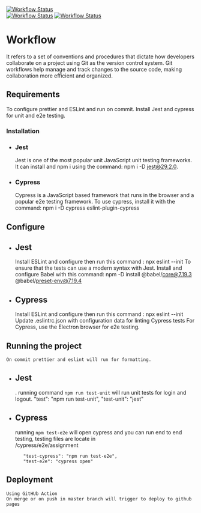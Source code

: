 [![Workflow Status](https://github.com/JeanArce/social-media-client/actions/workflows/end-to-end-test.yml/badge.svg)](https://github.com/JeanArce/social-media-client/actions)             
[![Workflow Status](https://github.com/JeanArce/social-media-client/actions/workflows/unit-test.yml/badge.svg)](https://github.com/JeanArce/social-media-client/actions) 
[![Workflow Status](https://github.com/JeanArce/social-media-client/actions/workflows/pages.yml/badge.svg)](https://github.com/JeanArce/social-media-client/actions) 



# Workflow 
It refers to a set of conventions and procedures that dictate how developers collaborate on a project using Git as the version control system. Git workflows help manage and track changes to the source code, making collaboration more efficient and organized.

## Requirements

To configure prettier and ESLint and run on commit.
Install Jest and cypress for unit and e2e testing.

 ### Installation
 - ### Jest
    Jest is one of the most popular unit JavaScript unit testing frameworks.
    It can install and npm i using the command:
         npm i -D jest@29.2.0.
 - ### Cypress
    Cypress is a JavaScript based framework that runs in the browser and
    a popular e2e testing framework.
    To use cypress, install it with the command:
        npm i -D cypress eslint-plugin-cypress

## Configure
- ## Jest
    Install ESLint and configure then run this command :
        npx eslint --init
    To ensure that the tests can use a modern syntax with Jest.
    Install and configure Babel with this command:
        npm -D install @babel/core@7.19.3 @babel/preset-env@7.19.4

- ## Cypress
    Install ESLint and configure then run this command :
        npx eslint --init
    Update .eslintrc.json with configuration data for linting Cypress tests
    For Cypress, use the Electron browser for e2e testing.
 
## Running the project
    On commit prettier and eslint will run for formatting.
- ## Jest
    . running command `npm run test-unit` will run unit tests for login and logout.
          "test": "npm run test-unit",
         "test-unit": "jest"

- ## Cypress
     running `npm test-e2e` will open cypress and you can run end to end testing, testing files are locate in               
      /cypress/e2e/assignment

         "test-cypress": "npm run test-e2e",
         "test-e2e": "cypress open"
## Deployment
    Using GitHUb Action
    On merge or on push in master branch will trigger to deploy to github pages 



